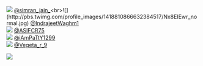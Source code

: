 
 ![](http://pbs.twimg.com/profile_images/1457555439378317313/s4w3Ogij_normal.jpg) [@simran_jain_](https://twitter.com/simran_jain_)<br>![](http://pbs.twimg.com/profile_images/1418810866632384517/Nx8EIEwr_normal.jpg) [@IndrajeetWaghm1](https://twitter.com/IndrajeetWaghm1)<br>![](http://pbs.twimg.com/profile_images/1451904836975280134/8ott4bY-_normal.jpg) [@ASIFCR75](https://twitter.com/ASIFCR75)<br>![](http://pbs.twimg.com/profile_images/1460677413583552518/g8BW_MlM_normal.jpg) [@iAmPaTtY1299](https://twitter.com/iAmPaTtY1299)<br>![](http://abs.twimg.com/sticky/default_profile_images/default_profile_normal.png) [@Vegeta_r_9](https://twitter.com/Vegeta_r_9)<br> 

![](https://visitor-badge.laobi.icu/badge?page_id=ponder)
